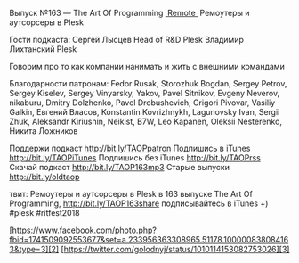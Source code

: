 Выпуск №163 — The Art Of Programming [ Remote ]() Ремоутеры и аутсорсеры в Plesk

Гости подкаста:
Сергей Лысцев Head of R&D Plesk
Владимир Лихтанский  Plesk

Говорим про то как компании нанимать и жить с внешними командами

Благодарности патронам:
Fedor Rusak, Storozhuk Bogdan, Sergey Petrov, Sergey Kiselev, Sergey Vinyarsky, Yakov, Pavel Sitnikov, Evgeny Neverov, nikaburu, Dmitry Dolzhenko, Pavel Drobushevich, Grigori Pivovar, Vasiliy Galkin, Евгений Власов, Konstantin Kovrizhnykh, Lagunovsky Ivan, Sergii Zhuk, Aleksandr Kiriushin, Neikist, B7W, Leo Kapanen, Oleksii Nesterenko, Никита Ложников
  
Поддержи подкаст http://bit.ly/TAOPpatron
Подпишись в iTunes http://bit.ly/TAOPiTunes
Подпишись без iTunes http://bit.ly/TAOPrss
Скачай подкаст http://bit.ly/TAOP163mp3
Старые выпуски http://bit.ly/oldtaop

твит: 
Ремоутеры и аутсорсеры в Plesk в 163 выпуске The Art Of Programming, http://bit.ly/TAOP163share подписывайтесь в iTunes +)  #plesk #ritfest2018

[https://www.facebook.com/photo.php?fbid=1741509092553677&set=a.233956363308965.51178.100000838084163&type=3][2]
[https://twitter.com/golodnyj/status/1010114153082753026][3]

[2]:	https://www.facebook.com/photo.php?fbid=1741509092553677&set=a.233956363308965.51178.100000838084163&type=3
[3]:	https://twitter.com/golodnyj/status/1010114153082753026